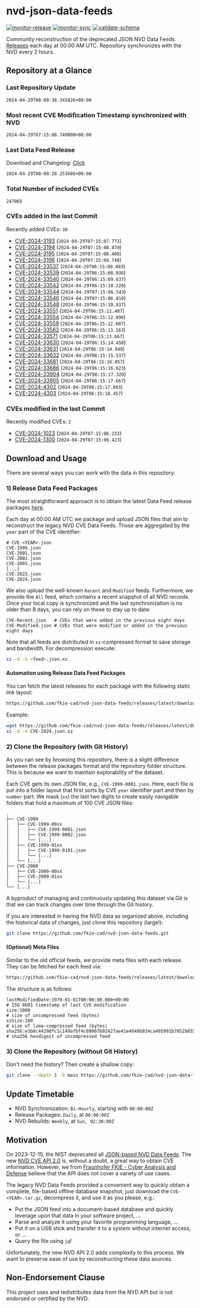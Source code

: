 # nvd-json-data-feeds

[![monitor-release](https://github.com/fkie-cad/nvd-json-data-feeds/actions/workflows/monitor_release.yml/badge.svg)](https://github.com/fkie-cad/nvd-json-data-feeds/actions/workflows/monitor_release.yml)
[![monitor-sync](https://github.com/fkie-cad/nvd-json-data-feeds/actions/workflows/monitor_sync.yml/badge.svg)](https://github.com/fkie-cad/nvd-json-data-feeds/actions/workflows/monitor_sync.yml)
[![validate-schema](https://github.com/fkie-cad/nvd-json-data-feeds/actions/workflows/validate_schema.yml/badge.svg)](https://github.com/fkie-cad/nvd-json-data-feeds/actions/workflows/validate_schema.yml)

Community reconstruction of the deprecated JSON NVD Data Feeds.
[Releases](https://github.com/fkie-cad/nvd-json-data-feeds/releases/latest) each day at 00:00 AM UTC.
Repository synchronizes with the NVD every 2 hours.

## Repository at a Glance

### Last Repository Update

```plain
2024-04-29T08:00:38.345826+00:00
```

### Most recent CVE Modification Timestamp synchronized with NVD

```plain
2024-04-29T07:15:08.740000+00:00
```

### Last Data Feed Release

Download and Changelog: [Click](https://github.com/fkie-cad/nvd-json-data-feeds/releases/latest)

```plain
2024-04-29T00:00:20.253686+00:00
```

### Total Number of included CVEs

```plain
247065
```

### CVEs added in the last Commit

Recently added CVEs: `30`

- [CVE-2024-3193](CVE-2024/CVE-2024-31xx/CVE-2024-3193.json) (`2024-04-29T07:15:07.773`)
- [CVE-2024-3194](CVE-2024/CVE-2024-31xx/CVE-2024-3194.json) (`2024-04-29T07:15:08.070`)
- [CVE-2024-3195](CVE-2024/CVE-2024-31xx/CVE-2024-3195.json) (`2024-04-29T07:15:08.400`)
- [CVE-2024-3196](CVE-2024/CVE-2024-31xx/CVE-2024-3196.json) (`2024-04-29T07:15:08.740`)
- [CVE-2024-33537](CVE-2024/CVE-2024-335xx/CVE-2024-33537.json) (`2024-04-29T06:15:08.083`)
- [CVE-2024-33539](CVE-2024/CVE-2024-335xx/CVE-2024-33539.json) (`2024-04-29T06:15:08.930`)
- [CVE-2024-33540](CVE-2024/CVE-2024-335xx/CVE-2024-33540.json) (`2024-04-29T06:15:09.637`)
- [CVE-2024-33542](CVE-2024/CVE-2024-335xx/CVE-2024-33542.json) (`2024-04-29T06:15:10.220`)
- [CVE-2024-33544](CVE-2024/CVE-2024-335xx/CVE-2024-33544.json) (`2024-04-29T07:15:06.543`)
- [CVE-2024-33546](CVE-2024/CVE-2024-335xx/CVE-2024-33546.json) (`2024-04-29T07:15:06.810`)
- [CVE-2024-33548](CVE-2024/CVE-2024-335xx/CVE-2024-33548.json) (`2024-04-29T06:15:10.937`)
- [CVE-2024-33551](CVE-2024/CVE-2024-335xx/CVE-2024-33551.json) (`2024-04-29T06:15:11.487`)
- [CVE-2024-33554](CVE-2024/CVE-2024-335xx/CVE-2024-33554.json) (`2024-04-29T06:15:12.090`)
- [CVE-2024-33559](CVE-2024/CVE-2024-335xx/CVE-2024-33559.json) (`2024-04-29T06:15:12.607`)
- [CVE-2024-33562](CVE-2024/CVE-2024-335xx/CVE-2024-33562.json) (`2024-04-29T06:15:13.163`)
- [CVE-2024-33571](CVE-2024/CVE-2024-335xx/CVE-2024-33571.json) (`2024-04-29T06:15:13.667`)
- [CVE-2024-33630](CVE-2024/CVE-2024-336xx/CVE-2024-33630.json) (`2024-04-29T06:15:14.450`)
- [CVE-2024-33631](CVE-2024/CVE-2024-336xx/CVE-2024-33631.json) (`2024-04-29T06:15:14.940`)
- [CVE-2024-33632](CVE-2024/CVE-2024-336xx/CVE-2024-33632.json) (`2024-04-29T06:15:15.537`)
- [CVE-2024-33681](CVE-2024/CVE-2024-336xx/CVE-2024-33681.json) (`2024-04-29T06:15:16.057`)
- [CVE-2024-33686](CVE-2024/CVE-2024-336xx/CVE-2024-33686.json) (`2024-04-29T06:15:16.623`)
- [CVE-2024-33904](CVE-2024/CVE-2024-339xx/CVE-2024-33904.json) (`2024-04-29T06:15:17.320`)
- [CVE-2024-33905](CVE-2024/CVE-2024-339xx/CVE-2024-33905.json) (`2024-04-29T06:15:17.667`)
- [CVE-2024-4302](CVE-2024/CVE-2024-43xx/CVE-2024-4302.json) (`2024-04-29T06:15:17.803`)
- [CVE-2024-4303](CVE-2024/CVE-2024-43xx/CVE-2024-4303.json) (`2024-04-29T06:15:18.457`)


### CVEs modified in the last Commit

Recently modified CVEs: `2`

- [CVE-2024-1023](CVE-2024/CVE-2024-10xx/CVE-2024-1023.json) (`2024-04-29T07:15:06.233`)
- [CVE-2024-1300](CVE-2024/CVE-2024-13xx/CVE-2024-1300.json) (`2024-04-29T07:15:06.423`)


## Download and Usage

There are several ways you can work with the data in this repository:

### 1) Release Data Feed Packages

The most straightforward approach is to obtain the latest Data Feed release packages [here](https://github.com/fkie-cad/nvd-json-data-feeds/releases/latest).

Each day at 00:00 AM UTC we package and upload JSON files that aim to reconstruct the legacy NVD CVE Data Feeds.
Those are aggregated by the `year` part of the CVE identifier:

```
# CVE-<YEAR>.json
CVE-1999.json
CVE-2001.json
CVE-2002.json
CVE-2003.json
[...]
CVE-2023.json
CVE-2024.json
```

We also upload the well-known `Recent` and `Modified` feeds.
Furthermore, we provide the `All` feed, which contains a recent snapshot of all NVD records.
Once your local copy is synchronized and the last synchronization is no older than 8 days, you can rely on these to stay up to date:

```plain
CVE-Recent.json   # CVEs that were added in the previous eight days
CVE-Modified.json # CVEs that were modified or added in the previous eight days
```

Note that all feeds are distributed in `xz`-compressed format to save storage and bandwidth.
For decompression execute:

```sh
xz -d -k <feed>.json.xz
```

#### Automation using Release Data Feed Packages

You can fetch the latest releases for each package with the following static link layout:

```sh
https://github.com/fkie-cad/nvd-json-data-feeds/releases/latest/download/CVE-<YEAR>.json.xz
```

Example:

```sh
wget https://github.com/fkie-cad/nvd-json-data-feeds/releases/latest/download/CVE-2024.json.xz
xz -d -k CVE-2024.json.xz
```

### 2) Clone the Repository (with Git History)

As you can see by browsing this repository, there is a slight difference between the release packages format and the repository folder structure.
This is because we want to maintain explorability of the dataset.

Each CVE gets its own JSON file, e.g., `CVE-1999-0001.json`.
Here, each file is put into a folder layout that first sorts by CVE `year` identifier part and then by `number` part.
We mask (`xx`) the last two digits to create easily navigable folders that hold a maximum of 100 CVE JSON files:

```plain
.
├── CVE-1999
│   ├── CVE-1999-00xx
│   │   ├── CVE-1999-0001.json
│   │   ├── CVE-1999-0002.json
│   │   └── [...]
│   ├── CVE-1999-01xx
│   │   ├── CVE-1999-0101.json
│   │   └── [...]
│   └── [...]
├── CVE-2000
│   ├── CVE-2000-00xx
│   ├── CVE-2000-01xx
│   └── [...]
└── [...]
```

A byproduct of managing and continuously updating this dataset via Git is that we can track changes over time through the Git history.

If you are interested in having the NVD data as organized above, including the historical data of changes, just clone this repository (large!):

```sh
git clone https://github.com/fkie-cad/nvd-json-data-feeds.git
```

#### (Optional) Meta Files

Similar to the old official feeds, we provide meta files with each release. They can be fetched for each feed via:

```sh
https://github.com/fkie-cad/nvd-json-data-feeds/releases/latest/download/CVE-<YEAR>.meta
```

The structure is as follows:

```plain
lastModifiedDate:1970-01-01T00:00:00.000+00:00                          # ISO 8601 timestamp of last CVE modification
size:1000                                                               # size of uncompressed feed (bytes)
xzSize:100                                                              # size of lzma-compressed feed (bytes)
sha256:e3b0c44298fc1c149afbf4c8996fb92427ae41e4649b934ca495991b7852b855 # sha256 hexdigest of uncompressed feed
```

### 3) Clone the Repository (without Git History)

Don't need the history? Then create a shallow copy:

```sh
git clone --depth 1 -b main https://github.com/fkie-cad/nvd-json-data-feeds.git
```


## Update Timetable

* NVD Synchronization: `Bi-Hourly`, starting with `00:00:00Z`
* Release Packages: `Daily`, at `00:00:00Z`
* NVD Rebuilds: `Weekly`, at `Sun, 02:30:00Z`


## Motivation

On 2023-12-15, the NIST deprecated all [JSON-based NVD Data Feeds](https://nvd.nist.gov/vuln/data-feeds#divRetirementBanner-1).
The new [NVD CVE API 2.0](https://nvd.nist.gov/developers/vulnerabilities) is, without a doubt, a great way to obtain CVE information.
However, we from [Fraunhofer FKIE - Cyber Analysis and Defense](https://www.fkie.fraunhofer.de/en/departments/cad.html) believe that the API does not cover a variety of use cases.

The legacy NVD Data Feeds provided a convenient way to quickly obtain a complete, file-based offline database snapshot; just download the `CVE-<YEAR>.tar.gz`, decompress it, and use it as you please, e.g.:

- Put the JSON feed into a document-based database and quickly leverage upon that data in your software project, ...
- Parse and analyze it using your favorite programming language, ...
- Put it on a USB stick and transfer it to a system without internet access, or ...
- Query the file using `jq`!

Unfortunately, the new NVD API 2.0 adds complexity to this process.
We want to preserve ease of use by reconstructing these data sources.

## Non-Endorsement Clause

This project uses and redistributes data from the NVD API but is not endorsed or certified by the NVD.